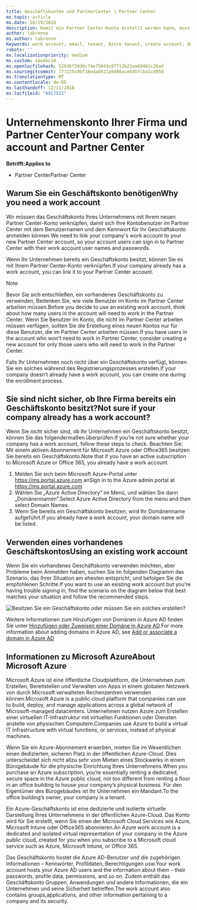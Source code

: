 ```yaml
---
title: Geschäftskonten und PartnerCenter | Partner Center
ms.topic: article
ms.date: 10/29/2018
description: Damit ein Partner Center-Konto erstellt werden kann, muss Ihr Unternehmen ein Geschäftskonto besitzen. Wenn Sie ein aktives Abonnement für Microsoft Azure oder Office 365 haben, verfügen Sie bereits ein Geschäftskonto.
author: labrenne
ms.author: labrenne
Keywords: work account, email, tenant, Azure tenant, create account, domain name
robots: ''
ms.localizationpriority: medium
ms.custom: seodec18
ms.openlocfilehash: 529d6f3930c74e75043c87f13b21aa69461c26ad
ms.sourcegitcommit: 777225c8bf16e4a8811a9d88aceb45fcba1cd959
ms.translationtype: MT
ms.contentlocale: de-DE
ms.lasthandoff: 12/11/2018
ms.locfileid: "8917522"
---
```

# <a name="your-company-work-account-and-partner-center"></a><span data-ttu-id="8a388-104">Unternehmenskonto Ihrer Firma und Partner Center</span><span class="sxs-lookup"><span data-stu-id="8a388-104">Your company work account and Partner Center</span></span>  

**<span data-ttu-id="8a388-105">Betrifft:</span><span class="sxs-lookup"><span data-stu-id="8a388-105">Applies to</span></span>**

-  <span data-ttu-id="8a388-106">Partner Center</span><span class="sxs-lookup"><span data-stu-id="8a388-106">Partner Center</span></span>

## <a name="why-you-need-a-work-account"></a><span data-ttu-id="8a388-107">Warum Sie ein Geschäftskonto benötigen</span><span class="sxs-lookup"><span data-stu-id="8a388-107">Why you need a work account</span></span>

<span data-ttu-id="8a388-108">Wir müssen das Geschäftskonto Ihres Unternehmens mit Ihrem neuen Partner Center-Konto verknüpfen, damit sich Ihre Kontobenutzer im Partner Center mit dem Benutzernamen und dem Kennwort für ihr Geschäftskonto anmelden können.</span><span class="sxs-lookup"><span data-stu-id="8a388-108">We need to link your company's work account to your new Partner Center account, so your account users can sign in to Partner Center with their work account user names and passwords.</span></span>

<span data-ttu-id="8a388-109">Wenn Ihr Unternehmen bereits ein Geschäftskonto besitzt, können Sie es mit Ihrem Partner Center-Konto verknüpfen.</span><span class="sxs-lookup"><span data-stu-id="8a388-109">If your company already has a work account, you can link it to your Partner Center account.</span></span> 

> [!NOTE]  
>  <span data-ttu-id="8a388-110">Bevor Sie sich entschließen, ein vorhandenes Geschäftskonto zu verwenden, Bedenken Sie, wie viele Benutzer im Konto im Partner Center arbeiten müssen.</span><span class="sxs-lookup"><span data-stu-id="8a388-110">Before you decide to use an existing work account, think about how many users in the account will need to work in the Partner Center.</span></span> <span data-ttu-id="8a388-111">Wenn Sie Benutzer im Konto, die nicht im Partner Center arbeiten müssen verfügen, sollten Sie die Erstellung eines neuen Kontos nur für diese Benutzer, die im Partner Center arbeiten müssen.</span><span class="sxs-lookup"><span data-stu-id="8a388-111">If you have users in the account who won’t need to work in Partner Center, consider creating a new account for only those users who will need to work in the Partner Center.</span></span>

<span data-ttu-id="8a388-112">Falls Ihr Unternehmen noch nicht über ein Geschäftskonto verfügt, können Sie ein solches während des Registrierungsprozesses erstellen.</span><span class="sxs-lookup"><span data-stu-id="8a388-112">If your company doesn’t already have a work account, you can create one during the enrollment process.</span></span> 

## <a name="not-sure-if-your-company-already-has-a-work-account"></a><span data-ttu-id="8a388-113">Sie sind nicht sicher, ob Ihre Firma bereits ein Geschäftskonto besitzt?</span><span class="sxs-lookup"><span data-stu-id="8a388-113">Not sure if your company already has a work account?</span></span>

<span data-ttu-id="8a388-114">Wenn Sie nicht sicher sind, ob Ihr Unternehmen ein Geschäftskonto besitzt, können Sie das folgendermaßen überprüfen.</span><span class="sxs-lookup"><span data-stu-id="8a388-114">If you’re not sure whether your company has a work account, follow these steps to check.</span></span> <span data-ttu-id="8a388-115">Beachten Sie: Mit einem aktiven Abonnement für Microsoft Azure oder Office365 besitzen Sie bereits ein Geschäftskonto.</span><span class="sxs-lookup"><span data-stu-id="8a388-115">Note that if you have an active subscription to Microsoft Azure or Office 365, you already have a work account.</span></span>
1.  <span data-ttu-id="8a388-116">Melden Sie sich beim Microsoft Azure-Portal unter https://ms.portal.azure.com an</span><span class="sxs-lookup"><span data-stu-id="8a388-116">Sign in to the Azure admin portal at https://ms.portal.azure.com</span></span>
2.  <span data-ttu-id="8a388-117">Wählen Sie „Azure Active Directory” im Menü, und wählen Sie dann „Domänennamen”.</span><span class="sxs-lookup"><span data-stu-id="8a388-117">Select Azure Active Directory from the menu and then select Domain Names.</span></span>
3.  <span data-ttu-id="8a388-118">Wenn Sie bereits ein Geschäftskonto besitzen, wird Ihr Domänenname aufgeführt.</span><span class="sxs-lookup"><span data-stu-id="8a388-118">If you already have a work account, your domain name will be listed.</span></span>

## <a name="using-an-existing-work-account"></a><span data-ttu-id="8a388-119">Verwenden eines vorhandenes Geschäftskontos</span><span class="sxs-lookup"><span data-stu-id="8a388-119">Using an existing work account</span></span>

<span data-ttu-id="8a388-120">Wenn Sie ein vorhandenes Geschäftskonto verwenden möchten, aber Probleme beim Anmelden haben, suchen Sie im folgenden Diagramm das Szenario, das Ihrer Situation am ehesten entspricht, und befolgen Sie die empfohlenen Schritte.</span><span class="sxs-lookup"><span data-stu-id="8a388-120">If you want to use an existing work account but you’re having trouble signing in, find the scenario on the diagram below that best matches your situation and follow the recommended steps.</span></span> 

![Besitzen Sie ein Geschäftskonto oder müssen Sie ein solches erstellen?](images/onboardingAADFlow.png)

<span data-ttu-id="8a388-122">Weitere Informationen zum Hinzufügen von Domänen in Azure AD finden Sie unter [Hinzufügen oder Zuweisen einer Domäne in Azure AD](https://docs.microsoft.com/azure/active-directory/active-directory-add-domain).</span><span class="sxs-lookup"><span data-stu-id="8a388-122">For more information about adding domains in Azure AD, see [Add or associate a domain in Azure AD](https://docs.microsoft.com/azure/active-directory/active-directory-add-domain)</span></span>

## <a name="about-microsoft-azure"></a><span data-ttu-id="8a388-123">Informationen zu Microsoft Azure</span><span class="sxs-lookup"><span data-stu-id="8a388-123">About Microsoft Azure</span></span>

<span data-ttu-id="8a388-124">Microsoft Azure ist eine öffentliche Cloudplattform, die Unternehmen zum Erstellen, Bereitstellen und Verwalten von Apps in einem globalen Netzwerk von durch Microsoft verwalteten Rechenzentren verwenden können.</span><span class="sxs-lookup"><span data-stu-id="8a388-124">Microsoft Azure is a public cloud platform that companies can use to build, deploy, and manage applications across a global network of Microsoft-managed datacenters.</span></span> <span data-ttu-id="8a388-125">Unternehmen nutzen Azure zum Erstellen einer virtuellen IT-Infrastruktur mit virtuellen Funktionen oder Diensten anstelle von physischen Computern.</span><span class="sxs-lookup"><span data-stu-id="8a388-125">Companies use Azure to build a virtual IT infrastructure with virtual functions, or services, instead of physical machines.</span></span> 

<span data-ttu-id="8a388-126">Wenn Sie ein Azure-Abonnement erwerben, mieten Sie im Wesentlichen einen dedizierten, sicheren Platz in der öffentlichen Azure-Cloud. Dies unterscheidet sich nicht allzu sehr vom Mieten eines Stockwerks in einem Bürogebäude für die physische Einrichtung Ihres Unternehmens.</span><span class="sxs-lookup"><span data-stu-id="8a388-126">When you purchase an Azure subscription, you’re essentially renting a dedicated, secure space in the Azure public cloud, not too different from renting a floor in an office building to house your company’s physical business.</span></span> <span data-ttu-id="8a388-127">Für den Eigentümer des Bürogebäudes ist Ihr Unternehmen ein Mandant.</span><span class="sxs-lookup"><span data-stu-id="8a388-127">To the office building’s owner, your company is a tenant.</span></span> 

<span data-ttu-id="8a388-128">Ein Azure-Geschäftskonto ist eine dedizierte und isolierte virtuelle Darstellung Ihres Unternehmens in der öffentlichen Azure-Cloud. Das Konto wird für Sie erstellt, wenn Sie einen der Microsoft Cloud Services wie Azure, Microsoft Intune oder Office365 abonnieren.</span><span class="sxs-lookup"><span data-stu-id="8a388-128">An Azure work account is a dedicated and isolated virtual representation of your company in the Azure public cloud, created for you when you subscribe to a Microsoft cloud service such as Azure, Microsoft Intune, or Office 365.</span></span> 

<span data-ttu-id="8a388-129">Das Geschäftskonto hostet die Azure AD-Benutzer und die zugehörigen Informationen – Kennwörter, Profildaten, Berechtigungen usw.</span><span class="sxs-lookup"><span data-stu-id="8a388-129">Your work account hosts your Azure AD users and the information about them - their passwords, profile data, permissions, and so on.</span></span> <span data-ttu-id="8a388-130">Zudem enthält das Geschäftskonto Gruppen, Anwendungen und andere Informationen, die ein Unternehmen und seine Sicherheit betreffen.</span><span class="sxs-lookup"><span data-stu-id="8a388-130">The work account also contains groups,applications, and other information pertaining to a company and its security.</span></span> 
